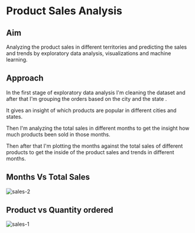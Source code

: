 # Product Sales Analysis

## Aim
Analyzing the product sales in different territories and  predicting the sales and trends by exploratory data analysis, visualizations and machine learning.








## Approach
 

In the first stage of exploratory data analysis I'm cleaning the dataset and after that
I'm grouping the orders based on the city and the state .


It gives an insight of which products are popular in different cities and states.


Then I'm analyzing   the total sales  in different months to get the insight  how much products been sold in those months.

Then after that I'm plotting the months against the total sales of different products to get the inside of the 
product sales and trends in different months. 

## Months Vs Total Sales 

![sales-2](https://user-images.githubusercontent.com/72175654/215282847-b0541ee1-feb5-419b-abd1-0486ff06feb8.png)

## Product vs Quantity ordered
![sales-1](https://user-images.githubusercontent.com/72175654/214647801-66922c23-6c45-4869-92cc-83074e38b0fe.png)

